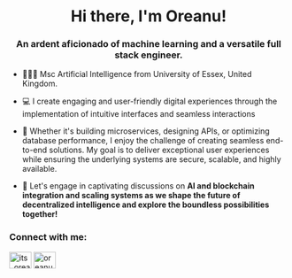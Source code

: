 <h1 align="center">Hi there, I'm Oreanu! </h1>
<h3 align="center">An ardent aficionado of machine learning and a versatile full stack engineer.</h3>


- 👨🏽‍💻 Msc Artificial Intelligence from University of Essex, United Kingdom.

- 💻 I create engaging and user-friendly digital experiences through the implementation of intuitive interfaces and seamless interactions 

- 🚀 Whether it's building microservices, designing APIs, or optimizing database performance, I enjoy the challenge of creating seamless end-to-end solutions. My goal is to deliver exceptional user experiences while ensuring the underlying systems are secure, scalable, and highly available.

- 💬 Let's engage in captivating discussions on **AI and blockchain integration and scaling systems as we shape the future of decentralized intelligence and explore the boundless possibilities together!**

<h3 align="left">Connect with me:</h3>
<p align="left">
<a href="https://twitter.com/its_oreanu" target="blank"><img align="center" src="https://raw.githubusercontent.com/rahuldkjain/github-profile-readme-generator/master/src/images/icons/Social/twitter.svg" alt="its_oreanu" height="30" width="40" /></a>
<a href="https://linkedin.com/in/oreanu-olayemi-b45517116" target="blank"><img align="center" src="https://raw.githubusercontent.com/rahuldkjain/github-profile-readme-generator/master/src/images/icons/Social/linked-in-alt.svg" alt="oreanu" height="30" width="40" /></a>
</p>

